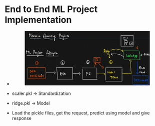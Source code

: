 # End to End ML Project Implementation

*   &#x20;

    <figure><img src="../../.gitbook/assets/image (8) (1) (1) (1) (1) (1).png" alt=""><figcaption></figcaption></figure>
* scaler.pkl -> Standardization
* ridge.pkl -> Model
* Load the pickle files, get the request, predict using model and give response
